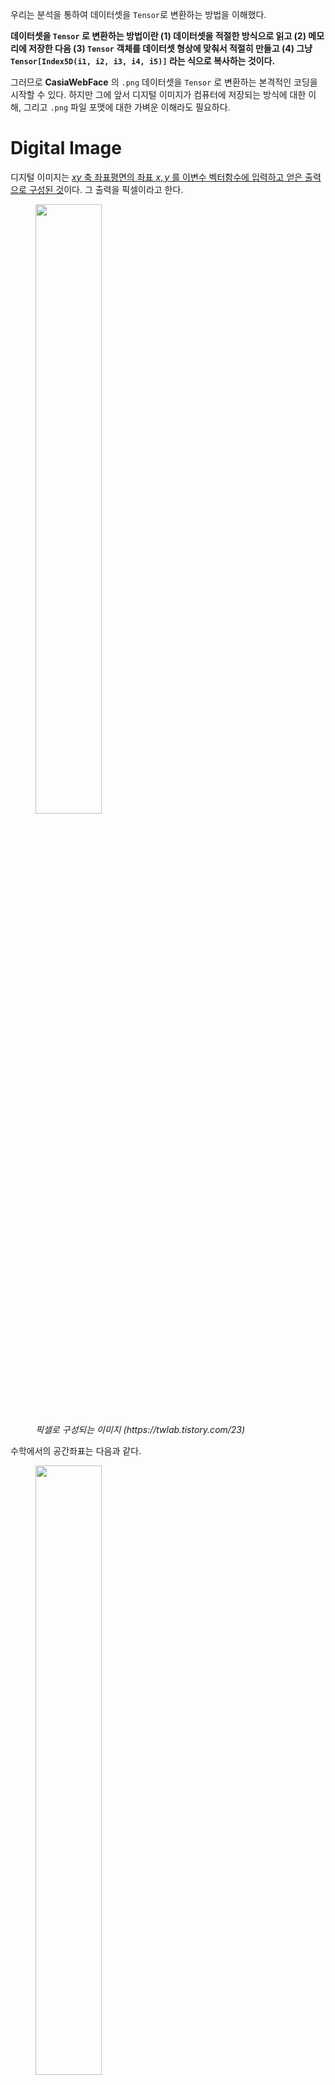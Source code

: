 우리는 분석을 통하여 데이터셋을 `Tensor`로 변환하는 방법을 이해했다.

**데이터셋을 `Tensor` 로 변환하는 방법이란 (1) 데이터셋을 적절한 방식으로 읽고 (2) 메모리에 저장한 다음 (3) `Tensor` 객체를 데이터셋 형상에 맞춰서 적절히 만들고 (4) 그냥 `Tensor[Index5D(i1, i2, i3, i4, i5)]` 라는 식으로 복사하는 것이다.**

그러므로 **CasiaWebFace** 의 `.png` 데이터셋을 `Tensor` 로 변환하는 본격적인 코딩을 시작할 수 있다. 하지만 그에 앞서 디지털 이미지가 컴퓨터에 저장되는 방식에 대한 이해, 그리고 `.png` 파일 포맷에 대한 가벼운 이해라도 필요하다.

# Digital Image

디지털 이미지는 [$xy$ 축 좌표평면의 좌표 $x, y$ 를 이변수 벡터함수에 입력하고 얻은 출력으로 구성된 것](https://en.wikipedia.org/wiki/Digital_image)이다. 그 출력을 픽셀이라고 한다. 

<figure>
  <img src="https://t1.daumcdn.net/cfile/tistory/2724594D587F706214" width="50%" />
  <figcaption><i>픽셀로 구성되는 이미지 (https://twlab.tistory.com/23)</i></figcaption>
</figure>

수학에서의 공간좌표는 다음과 같다.

<figure>
  <img src="https://user-images.githubusercontent.com/16812446/89725063-24e86f80-da46-11ea-9e9c-d0d5ab4b6c25.png" width="50%" />
  <figcaption><i>수학에서의 3차원 공간좌표</i></figcaption>
</figure>

하지만 이미지에서의 좌표는 수학에서의 좌표와 달리 왼쪽 상단부에서 좌표 $(0, 0)$ 이 시작하고 $y$ 축이 아래쪽 방향으로 증가한다. 이 $xy$ 축에 따른 위치가 이미지의 픽셀값이 된다. 그리고 $z$ 축은 픽셀 정밀도를 나타낸다. $z$ 축이 깊을수록 픽셀 정밀도(`depth`)가 높아져서 색채가 더 높은 이미지가 나타난다. 픽셀 정밀도에 대해서는 아래에서 자세히 다룬다.

<figure>
  <img src="https://user-images.githubusercontent.com/16812446/89725085-71cc4600-da46-11ea-8664-129f8777b06a.png" width="50%" />
  <figcaption><i>이미지에서의 픽셀값을 나타내기 위한 3차원 공간좌표</i></figcaption>
</figure>

## 채널(Channel)

위에서 살펴본 이미지의 공간좌표를 통하여 이미지가 픽셀 값을 정한다는 것을 알아보았다. 그런데 이렇게 $3$ 차원 공간좌표 하나로 이미지를 나타내면 이미지가 한 가지 색의 강도만 나타낼 수 있다. 

따라서 보통은 픽셀 하나에 여러개의 색을 갖게 하고 그 색의 조합으로 최종적으로 픽셀의 색을 결정한다. 대표적으로 빨강, 초록, 파랑의 색 조합으로 픽셀의 색을 결정하는 방식을 트루컬러 **RGB** 방식이라고 한다. 

^^이러한 하나의 이미지 공간좌표를 채널(Channel)^^ 이라고 한다. 하나의 채널은 이미지의 픽셀의 색상 정보를 가지고 있다. 채널이 $1$ 개 라면 보통 빛의 강도만을 나타내어 그레이 스케일 이미지를 표현하게 된다.

**RGB** 의 경우 각 픽셀 당 빨강, 초록, 파랑의 정도를 나타내기 위하여 위와 같은 공간좌표가 $3$ 개 있다. 그러므로 이미지가 $4$ 차원 형상을 갖는다. 즉, **RGB** 는 채널 $3$ 개(공간좌표 $3$개)를 사용하는 것이다.

요즘에는 투명도를 채널을 하나 더 추가하여 $4$ 개의 채널을 갖는 **RGBA** 이미지를 쓰기도 한다. 이 이미지는 픽셀의 색을 나타내는 공간좌표 $4$ 개를 갖는다.

## 픽셀 정밀도(Bit Depth)

이미지가 픽셀을 정밀하게 나타내는 정도를 정밀도(**depth**)라고 한다. 위에서 살펴본 **이미지의 공간좌표에서 $z$축이 깊은 정도** 를 나타내는 것이 픽셀 정밀도(**depth**) 인 것이다. 픽셀 정밀도를 나타내는 ^^단위는 비트^^ 이다.

### 이진 이미지 (`depth=1`)

초기의 이미지는 흑黑 을 뜻하는 $0$ 과 백白 을 뜻하는 $1$ 만으로 픽셀을 구성했다. 이것을 이진 이미지(binary image)라고 한다. 이진 이미지의 경우 픽셀을 표현하기 위하여 `1` 비트만 있으면 되기 때문에 `depth` 가 `1` 이다. 즉, 이진 이미지의 $z$ 축의 깊이는 $1$ 이다.

이진 이미지는 픽셀의 색깔을 나타내기 위하여 하나의 공간좌표만을 가지기 때문에 채널이 `1` 이다.

<figure>
  <img src="https://kr.mathworks.com/help/images/intro4.gif" width="70%" />
  <figcaption><i>이진 이미지 (https://kr.mathworks.com/help/images/image-types-in-the-toolbox.html)</i></figcaption>
</figure>

### 그레이 스케일 (`depth=8`)

그레이 스케일은 빛의 강도만을 픽셀에 나타내는 이미지이다. 그레이 스케일의 픽셀은 `0` 부터 `255` 의 값을 가진다. `8` 비트가 있으면 $2 ^{8} = 256$ 가지 색을 표현할 수 있다. 그러므로 그레이 스케일은 픽셀 하나당 `1` 바이트(`8` 비트) 의 정밀도(**depth**) 를 갖는다. 즉, 그레이 스케일의 $z$ 축의 깊이는 $8$ 이다.

그레이 스케일도 픽셀의 색을 나타내기 위하여 하나의 공간좌표만을 가지기 때문에 채널이 `1` 이다.

<figure>
  <img src="https://upload.wikimedia.org/wikipedia/commons/f/fa/Grayscale_8bits_palette_sample_image.png" width="30%" />
  <figcaption><i>그레이 스케일 이미지 (https://en.wikipedia.org/wiki/Grayscale)</i></figcaption>
</figure>

### 트루 컬러 (`depth=24`)

트루 컬러 이미지는 픽셀이 `3` 개의 채널을 갖고, 각 채널이 `8` 비트의 픽셀 정밀도(`depth`)를 갖는다. 즉, 픽셀의 색을 나타내기 위하여 $3$ 개의 공간좌표를 가지는 것이다. 트루 컬러는 최종적으로 $3$ 개의 공간좌표의 좌표값(픽셀값)을 조합하여 색을 나타낸다. 트루 컬러 이미지는 채널이 `3` 개 이므로 한 픽셀 당 `24` 비트로 색을 표현한다.

**RGB** 는 트루 컬러 이미지의 대표적인 예이다. **RGB** 는 빨강, 초록, 파랑의 강도를 각각 세 가지 채널(세 가지 공간좌표)로 나타낸다. 첫번째 채널이 빨간색의 정도를 `0~255` 로 나타내고, 두번째 채널이 초록색의 정도를 `0~255` 로 나타내고, 세번째 채널이 파란색의 정도를 `0~255` 로 나타낸다. 그리고 이 세 가지 색깔의 색조합을 통해 최종적으로 한 픽셀의 색깔을 만들어낸다.

다음 그림은 `0~255` 의 정수 채널 값을 `0~1` 의 실수로 스케일링 한 것이다.

<figure>
  <img src="https://kr.mathworks.com/help/images/imagetypergb.png" width="70%" />
  <figcaption><i>트루 컬러 이미지 (https://kr.mathworks.com/help/images/image-types-in-the-toolbox.html)</i></figcaption>
</figure>

*참고 및 출처*: 

:   https://en.wikipedia.org/wiki/Digital_image

:   https://twlab.tistory.com/23

:   https://kr.mathworks.com/help/images/image-types-in-the-toolbox.html

# PNG file format

`.png` 파일의 포맷에 대한 정보는 [이곳](https://github.com/corkami/formats/blob/master/image/png.md)을 통하여 얻을 수 있었다.

## Structure

![](https://raw.githubusercontent.com/corkami/formats/master/image/PNGBasicStruct.svg)
<figcaption><i>PNG file Structure (https://github.com/corkami/formats/blob/master/image/png.md)</i></figcaption>

**PNG** 파일은 위와 같이 **Signature** 와 여러개의 **chunk** 들로 구성된다.

1. **Signature**: **PNG** 파일임을 구별할 수 있게 해주는 매직넘버로써 다음과 같은 `8` 바이트 데이터로 구성된다.

    `\x89PNG\x0d\x0a\x1a\x0a` 

2. **chunk**: [**length-type-data-checksum**] 와 같이 `4` 가지 데이터로 구성되는 데이터구조이다. 

    1. `length`: `>4u` 

        `4` 바이트 빅엔디안 `unsigned` 로 이루어진 데이터 길이 지정자이다. 이 길이는 `type-data-checksum` 의 길이가 아니라 오직 `data` 의 길이를 뜻한다. 

    2. `type`: `4c` 
    
        `4` 바이트 `char` 로 이루어진 타입 지정자이다. 타입은 `IHDR`, `IDAT`, `IEND` 등이 있다. `IHDR` 은 헤더 데이터를 뜻하고, `IDAT` 은 실제 이미지 데이터를 뜻하고, `IEND` 는 파일의 끝을 나타내는 데이터를 뜻한다.

    3. `data`: `[length]b`

        `length` 바이트만큼의 실제 이미지 데이터이다.

    4. `checksum(type+data)`: `4u`

        `4` 바이트 `unsigned` 로 이루어진 체크섬이다. 데이터가 훼손되지 않았는지 검증할 수 있게 해준다.

3. **Terminator**: 마지막으로 **PNG** 파일은 파일의 끝을 알리는 다음의 바이트 배열을 갖는다. 

    `00 00 00 00 .I .E .N .D AE 42 60 82`

## Example

![](https://raw.githubusercontent.com/corkami/formats/master/image/PNGRGB_dissected.png)
<figcaption><i>a dissected RGN png (https://github.com/corkami/formats/blob/master/image/png.md)</i></figcaption>

**PNG** 파일은 위와 같이 Signature 로 시작하여 Header, Data, Terminator 로 구성된다. 이것은 빨강, 초록, 파랑 픽셀만을 갖는 단순힌 **PNG** 파일을 분석한 것이다.

*참고 및 출처*: 

:   https://github.com/corkami/formats/blob/master/image/png.md

---

# CImg

이제 실제로 **PNG** 파일을 읽어서 메모리에 저장한 후 `Tensor` 로 변환해볼텐데 바이너리 파일을 읽고 저장하는 코드를 짜려면 [**PNG** 파일의 전체 스펙을 기술한 표준](http://www.libpng.org/pub/png/spec/1.2/png-1.2-pdg.html) 모두 이해한 다음 바이너리 레벨의 처리를 해주어야 하므로 상당히 시간 소모가 많이 된다. 심지어 바이너리 레벨의 처리는 취약점이 발생하기 매우 쉬워서 [**WICWIU**](https://github.com/WICWIU/WICWIU) 에 취약점이 생길 수도 있다. 

그러므로 **PNG** 파일을 읽을 수 있도록 이미 제작된 라이브러리를 사용하는 것이 낫다. `C++` 에서 **PNG** 파일을 읽을 수 있는 라이브러리는 많이 있지만 그 중에서 [`CImg`](http://cimg.eu) 를 사용하기로 했다. 그 이유는 다음과 같다.

1. `CImg` 는 `C++` 에서 이미지를 처리할 수 있도록 최적화된 라이브러리이다.

2. `CImg` 는 이미지를 처리할 수 있는 클래스 템플릿을 제공하여 다양한 픽셀 타입(`bool`, `char`, `int`, `float` 등)으로 이미지를 저장할 수 있다.

3. `CImg` 는 여러 이미지를 손쉽게 다룰 수 있는 기능을 제공한다.

4. `CImg` 는 **thread-safe** 하다.

5. `CImg` 는 가볍다. `CImg` 는 단지 하나의 헤더파일 `CImg.h` 로 구성된 라이브러리이다. `CImg` 에는 오직 `4` 가지 클래스만 정의되어 있다. `CImg` 는 다른 의존성 없이 순전히 **STL** 과 시스템 라이브러리만을 사용한다.

6. `CImg` 는 무료이고 오픈소스이다.

*참고 및 출처*: 

:   http://cimg.eu

## Installation

`git clone --depth=1 https://github.com/dtschump/CImg.git` 로 `CImg.h` 를 가져온 후 그냥 

```cpp
#include "/path/to/CImg.h"
``` 

헤더를 포함시키면 된다. 단지 헤더 파일을 포함시키는 것이 설치의 끝이다. 그리고 편의를 위하여 이름공간 `cimg_library` 를 사용하면 된다. 그러니까 

```c++ 
using namespace cimg_library;
```

를 포함시키면 된다.

## Getting Started

다음의 예제 코드를 보자. `lena.png` 는 http://optipng.sourceforge.net/pngtech/img/lena.png 에서 얻을 수 있다.

```c++ linenums="1"
#include "CImg.h"
#include <iostream>
using namespace cimg_library;
using namespace std;

int main(int c, char ** v)
{
    CImg<unsigned char> lena("lena.png");
    cout << "width: " << lena.width() << endl;
    cout << "height: " << lena.height() << endl;
    cout << "depth: " << lena.depth() << endl;
    cout << "channels: " << lena.spectrum() << endl;
    cout << "size: " << lena.size() << endl;
    cout << "pixel type: " << lena.pixel_type() << endl;
    lena.print();
    return 0;
}    
``` 

- **8**:

    트루 컬러 **RGB** 이미지인 `lena.png` 를 읽고 `unsigned char` 로 읽는다. 이미지는 보통 이처럼 `unsigned char` 로 읽으면 된다. 왜냐하면 각 채널이 `0~255` 의 값을 갖기 때문이다. 만약 `char` 로 읽으면 채널의 값이 `-128~127` 의 값을 갖게 되버린다.

- **9-15**:

    [`CImg` 의 **API**](http://cimg.eu/reference/structcimg__library_1_1CImg.html) 를 참고하면 이미지의 메타데이터를 얻을 수 있는 함수들이 있다. 그러한 함수들로 위와 같은 코드가 구성되었다.

이 프로그램을 `main.cpp` 파일에 저장한다면 리눅스 시스템에서는 다음과 같이 컴파일하고 실행하면 된다.

```shell
$ g++ main.cpp -O2 -lm -lpthread -lX11
$ ./a.out
width: 512
height: 512
depth: 1
channels: 3
size: 786432
pixel type: unsigned char
CImg<unsigned char>: this = 0x7ffdba95e5a0, size = (512,512,1,3) [768 Kio], data = (unsigned char*)0x7fe294140010..0x7fe29420000f (non-shared) = [ 226 226 223 223 226 226 228 227 ... 88 85 80 89 77 79 81 81 ], min = 3, max = 255, mean = 128.228, std = 58.9838, coords_min = (264,198,0,1), coords_max = (445,51,0,0).
```

`width()` 함수가 `512` 를 반환했다. 이것은 이미지의 가로($x$축) 길이를 뜻한다. `height()` 함수가 `512` 를 반환했다. 이것은 이미지의 세로($y$축) 길이를 뜻한다.

`depth()` 함수가 `1` 를 반환했다. 이것은 이미지의 픽셀 정밀도($z$축)을 뜻한다. 하지만 `1` 비트를 뜻하는 것이 아니라 `1` 바이트를 뜻하는 것이므로 각 채널이 `8` 비트의 픽셀 정밀도를 갖는다는 것을 의미한다. 

그런데 트루 컬러 **RGB** 이미지의 픽셀 정밀도는 `24` 라고 했었다. 하지만 `spectrum()` 함수가 `3` 을 반환하였다. 그렇기 때문에 채널이 `3` 개 이므로 $3 \times 8 = 24$ 로써 픽셀 정밀도가 `24` 가 된다. 

*참고 및 출처*: 

:   http://cimg.eu/reference/group__cimg__tutorial.html 

## 픽셀 저장 방식

`CImg` 는 생성될 때 이미지의 모든 픽셀값을 메모리에 한번에 저장한다. `CImg` 는 기본적으로 `4` 차원(`width`, `height`, `depth`, `dim`) 배열이다. 그리고 이 픽셀값들이 실제로 메모리에 저장될 때는 `width * height * depth * dim` 의 크기의 선형 배열(`1` 차원 배열)로 저장된다.

그러니까 `CImg<T>` 로 이미지 객체가 생성되면 `width * height * depth * dim * sizeof(T)` 바이트가 할당된다. 이렇게 픽셀들이 저장된 메모리의 주소값은 `CImg<T>::data()` 메소드가 반환한다. 이것을 `T*` 에 저장하면 된다. 

### 픽셀 저장 순서

픽셀값은 $x$ 축, $y$ 축, $z$ 축, $v$ 축(각각 `width`, `height`, `depth`, `dim(channels)`) 순서대로 저장된다. 즉 이미지의 왼쪽 위 픽셀부터 오른쪽 아래 픽셀까지 순서대로 저장되어 있다. 

픽셀값은 교차로 배치되어 있지 않다. 그렇기 때문에 $n \times m \times 1 \times 3$ 형상의 **RGB** 이미지는 메모리에 선형 순서로

$$ R _{00} R _{01} \dots R _{0n} R _{10} R _{11} \dots R _{1n}  \dots R _{m0} R _{m1} \dots R _{mn} $$ 

$$G _{00} G _{01} \dots G _{0n} G _{10} G _{11} \dots G _{1n}  \dots G _{m0} G _{m1} \dots G _{mn} $$ 

$$B _{00} B _{01} \dots B _{0n} B _{10} B _{11} \dots B _{1n}  \dots B _{m0} B _{m1} \dots B _{mn} $$

로 저장되어 있고, 

$$ R _{00} G _{00} B _{00} R _{01} G _{01} B _{01} \dots $$

처럼 교차로 저장되어 있지 않다.

### 픽셀 값 가져오기

[`CImg` 의 **API**](http://cimg.eu/reference/structcimg__library_1_1CImg.html) 를 참조하면 [`()` 연산자 오버로딩 메소드](http://cimg.eu/reference/structcimg__library_1_1CImg.html#accb8526e4303186fb6246ac1301fdf66)를 볼 수 있다. 이 메소드는 다음과 같이 정의되어 있다.

```c++ linenums="1"
T& operator() 	(const unsigned int  	x,
                 const unsigned int  	y = 0,
                 const unsigned int  	z = 0,
                 const unsigned int  	c = 0 
                ) 	
```

그리고 설명은 다음과 같다.

!!! quote

    Access to a pixel value.

    Return a reference to a located pixel value of the image instance, being possibly const, whether the image instance is const or not. This is the standard method to get/set pixel values in CImg<T> images.

    Parameter

    :   `x`:	X-coordinate of the pixel value

    :   `y`:	Y-coordinate of the pixel value

    :   `z`:	Z-coordinate of the pixel value

    :   `c`:	C-coordinate of the pixel value

이것을 사용하면 매우 편리하게 좌표로 이미지가 저장되어 있는 곳의 메모리를 참조할 수 있다.

위에서 설명한 $n \times m \times 1 \times 3$ 형상의 **RGB** 이미지를 참조하는 예시를 들어보자.

$R _{00}$ 값을 가져오려면 `img(0, 0, 0, 0)` 로 참조하면 된다.

$R _{01}$ 값을 가져오려면 `img(1, 0, 0, 0)` 로 참조하면 된다.

$G _{00}$ 값을 가져오려면 `img(0, 0, 0, 1)` 로 참조하면 된다.

$G _{01}$ 값을 가져오려면 `img(1, 0, 0, 1)` 로 참조하면 된다.

$B _{00}$ 값을 가져오려면 `img(0, 0, 0, 2)` 로 참조하면 된다.

!!! example

    $1 \times 5 \times 1 \times 1$ 형상의 이미지 $A$ 를 `CImg` 로 저장한다면 메모리에 선형순서로

    $$ A _{00} A _{10} A _{20} A _{30} A _{40} $$

    와 같이 저장된다. 이때 픽셀값 $A _{00}$ 은 `img(0, 0)`, $A _{10}$ 은 `img(0, 1)`, $\dots$, $A _{40}$ 는 `img(0, 4)` 로 참조할 수 있다.

    $5 \times 1 \times 1 \times 1$ 형상의 이미지 $A$ 를 `CImg` 로 저장한다면 메모리에 선형순서로

    $$ A _{00} A _{01} A _{02} A _{03} A _{04} $$
    
    와 같이 저장된다. 이때 픽셀값 $A _{00}$ 은 `img(0, 0)`, $A _{01}$ 은 `img(1, 0)`, $\dots$, $A _{04}$ 는 `img(4, 0)` 로 참조할 수 있다.

또한 `CImg` 는 축이 `1` 일 경우 그 좌표값을 생략할 수 있도록 해준다. 다음 예시를 보면 $(10, 10)$ 의 $B$ 의 값을 `valB = img(10,10,2)` 로 참조하는 것이 가능하다는 것을 알 수 있다.

!!! example

    ```c++ linenums="1"
    // Construct a 100x100x1x3 (color) image with pixels set to '0'
    CImg<float> img(100,100,1,3,0);
    const float
    // Read red value at coordinates (10,10)
    valR = img(10,10,0,0), 
    // Read green value at coordinates (10,10)
    valG = img(10,10,0,1), 
    // Read blue value at coordinates (10,10) (Z-coordinate can be omitted)
    valB = img(10,10,2),   
    // Compute average pixel value
    avg = (valR + valG + valB)/3; 
    // Replace the color pixel (10,10) by the average grey value
    img(10,10,0) = img(10,10,1) = img(10,10,2) = avg; 
    ```

*참고 및 출처*: 

:   http://cimg.eu/reference/group__cimg__storage.html

## Image Loop

`CImg` 는 픽셀 버퍼 루프, 차원 루프 매크로를 제공한다. 가령 `cimg_forX(img,x)` 은 

```cpp
for (int x = 0; x<img.width(); ++x)
``` 

와 똑같다. `CImg` 의 이 기능은 데이터셋을 `Tensor` 로 변환할 때 편하게 사용될 수 있을 것 같다.

!!! example

    ```c++ linenums="1"
    CImg<unsigned char> img(256,256,1,3);       // Define a 256x256 color image
    cimg_forXYC(img,x,y,c) { img(x,y,c) = (x+y)*(c+1)/6; }
    img.display("Color gradient");
    ```

!!! success

    이로써 데이터셋을 `Tensor` 로 변환하는 코드를 대충 다음과 같이 구상해볼 수 있을것 하다.

    ```c++ linenums="1"
    CImg<unsigned char> lena("lena.png");

    Tensor<float> t; 
    cimg_forXYZC(lena, x, y, z, c) { 
        t[Index3D(Shape, x, y, c)] = static_cast<float>(img(x, y, z, c));
    }
    ```

    그런데 축이 `1` 일 경우 좌표를 생략해도 된다고 했으니까 다음과 같이 더욱 간략하게 짤 수도 있을 것 같다.

    ```c++ linenums="1"
    CImg<unsigned char> lena("lena.png");

    Tensor<float> t; 
    cimg_forXYC(lena, x, y, c) { 
        t[Index3D(Shape, x, y, c)] = static_cast<float>(img(x, y, c));
    }
    ```

*참고 및 출처*: 

:   http://cimg.eu/reference/group__cimg__loops.html

## CImg 테스트

`CImg` 가 충분히 괜찮은 라이브러리인 것 같으니 마지막으로 충분히 검증된 파이썬 패키지를 통하여 이미지를 읽는 것을 비교하면서 `CImg` 가 픽셀을 잘 저장하고 있는지 테스트해도록 하자.

먼저 `CImg` 로 다음과 같은 간단한 프로그램을 만들어본다.

```c++ linenums="1"
#include "CImg.h"
#include <iostream>
using namespace cimg_library;
using namespace std;

int main(int c, char ** v)
{
    CImg<float> lena("lena.png");
    cout << "R of (0, 0): " << lena(0, 0, 0) << endl;
    cout << "R of (0, 1): " << lena(1, 0, 0) << endl;
    cout << "R of (27, 199): " << lena(199, 27, 0) << endl;
    cout << "G of (0, 0): " << lena(0, 0, 1) << endl;
    cout << "G of (381, 501): " << lena(501, 381, 1) << endl;
    cout << "B of (0, 0): " << lena(0, 0, 2) << endl;
    cout << "B of (1, 0): " << lena(0, 1, 2) << endl;
    cout << "B of (144, 9): " << lena(9, 144, 2) << endl;
    return 0;
} 
```

- **9-16**:

    $(0, 0), (0, 1), (27, 199)$ 의 **R** 값과 $(0, 0), (381, 501)$ 의 **G** 값과 $(0, 0), (1, 0), (144, 9)$ 의 **B** 값을 출력해본다.

출력 결과는 다음과 같다. 

```shell
$ g++ main.cpp -O2 -lm -lpthread -lX11
$ ./a.out
R of (0, 0): 226
R of (0, 1): 226
R of (27, 199): 211
G of (0, 0): 137
G of (381, 501): 179
B of (0, 0): 125
B of (1, 0): 125
B of (144, 9): 72
```

이제 **Python** 패키지 `imageio` 를 통하여 똑같은 이미지를 읽고 같은 좌표값을 출력해본다. 다음과 같이 간단한 **Python** 프로그램을 만들고 `test_cimg.py` 로 저장하자.

```python
import imageio
lena = imageio.imread("lena.png")

print("R of (0, 0):", lena[0, 0, 0])
print("R of (0, 1):", lena[0, 1, 0])
print("R of (27, 199):", lena[27, 199, 0])
print("G of (0, 0):", lena[0, 0, 1])
print("G of (381, 501):", lena[381, 501, 1])
print("B of (0, 0):", lena[0, 0, 2])
print("B of (1, 0):", lena[1, 0, 2])
print("B of (144, 9):", lena[144, 9, 2])
```

출력 결과는 다음과 같다.

```shell
$ python test_cimg.py
R of (0, 0): 226
R of (0, 1): 226
R of (27, 199): 211
G of (0, 0): 137
G of (381, 501): 179
B of (0, 0): 125
B of (1, 0): 125
B of (144, 9): 72
```

`CImg` 프로그램의 출력 결과와 완전히 똑같다는 것을 알 수 있다.

---

# Coding: Data &rarr; Tensor

데이터셋을 `Tensor` 로 변환하는 방법은 **(1) 데이터셋을 적절한 방식으로 읽고 (2) 메모리에 저장한 다음 (3) `Tensor` 객체를 데이터셋 형상에 맞춰서 적절히 만들고 (4) 그냥 `Tensor[Index5D(i1, i2, i3, i4, i5)]` 라는 식으로 복사하는 것이었다.**

그런데 이제 우리는 디지털 이미지가 어떤 형태로 컴퓨터에 저장되는지, 그리고 `.png` 파일 포맷은 어떻게 되어 있는지, 그리고 `CImg` 로 `.png` 파일을 읽고 어떻게 픽셀값들을 정확한 좌표로 참조할 수 있는지 알았다.

그러므로 **CasiaWebFace** 의 `.png` 데이터셋을 `Tensor` 로 변환하는 본격적인 코딩을 시작할 수 있다. 

## Convert first `.png` &rarr; `Tensor`

먼저 우리는 지금까지의 분석과 학습을 기반으로 **CasiaWebFace** 데이터셋 중 첫번째 디렉토리의 첫번째 `.png` 파일을 읽어서 `Tensor` 로 변환하는 코드를 다음과 같이 쉽게 만들 수 있게 되었다. 

다음 코드에서는 `.png` 를 `Tensor` 로 변환할 뿐만 아니라 제대로 변환되었는지 확인하기 위하여 `CImg` 객체와 `Tensor` 객체의 메타데이터와 실제데이터를 비교해보았다.

```c++ linenums="1"
#include <iostream>
#include <fstream>
#include <iterator>
#include <vector>
#include <dirent.h>
#include <sys/types.h>
#include "CImg.h"
#include "WICWIU/WICWIU_src/Tensor.hpp"
using namespace cimg_library;

DIR* getDirList(const char * dirName)
{
    DIR *dir;
    if ((dir = opendir(dirName)) == NULL)
        throw std::invalid_argument("could not open directory");
    return dir;
}

void test_convertFirstCasia2Tensor();

int main(int argc, char const *argv[])
{
    test_convertFirstCasia2Tensor();
    return EXIT_SUCCESS;
}

void test_convertFirstCasia2Tensor()
{
    DIR * dir;
    std::string casiaTrainDirPath = "/tmp/casia_train";
    std::string casiaTrainFirstDirPath;
    std::string casiaTrainFirstImagePath;

    //
    // Get first directory of casia_train
    //
    try
    {
        dir = getDirList(casiaTrainDirPath.c_str());
        if (dir == nullptr)
            throw;
        struct dirent *ent;

        for (int idx = 0; (ent = readdir(dir)) != NULL; idx++)
        {
            if (idx == 2) // first index (because: 0 -> . 1 -> .. 2 -> first path)
            {
                casiaTrainFirstDirPath = casiaTrainDirPath + "/" + std::string(ent->d_name);
            }
        }
        closedir(dir);
    } 
    catch (const std::invalid_argument& e)
    {
        std::cerr << e.what() << std::endl;
    }

    //
    // Get first image of first directory
    //
    try
    {
        dir = getDirList(casiaTrainFirstDirPath.c_str());
        if (dir == nullptr)
            throw;
        struct dirent *ent;

        for (int idx = 0; (ent = readdir(dir)) != NULL; idx++)
        {
            if (idx == 2) // first index (because: 0 -> . 1 -> .. 2 -> first path)
            {
                casiaTrainFirstImagePath = casiaTrainFirstDirPath + "/" +std::string(ent->d_name);
            }
        }
        closedir(dir);
    } 
    catch (const std::invalid_argument& e)
    {
        std::cerr << e.what() << std::endl;
    }

    //
    // Data to Tensor
    //
    CImg<unsigned char> casiaTrainFirstImage(casiaTrainFirstImagePath.c_str());

    Tensor<unsigned char> * casiaTrainFirstTensor =\ 
        new Tensor<unsigned char>(
                casiaTrainFirstImage.width(),
                casiaTrainFirstImage.height(),
                casiaTrainFirstImage.spectrum()
                );
    Shape * casiaTrainFirstTensorShape = casiaTrainFirstTensor->GetShape();

    cimg_forXYC(casiaTrainFirstImage, x, y, c) { 
        (*casiaTrainFirstTensor)[Index3D(casiaTrainFirstTensorShape, x, y, c)] =\
            casiaTrainFirstImage(x, y, c);
    }

    std::cout << "##########################################" << std::endl;
    std::cout << "######### Meta data comparison ###########" << std::endl;
    std::cout << "##########################################" << std::endl;
    std::cout << std::endl;

    std::cout << "CImg width: " << casiaTrainFirstImage.width() << std::endl;
    std::cout << "CImg height: " << casiaTrainFirstImage.height() << std::endl;
    std::cout << "CImg depth: " << casiaTrainFirstImage.depth() << std::endl;
    std::cout << "CImg channels: " << casiaTrainFirstImage.spectrum() << std::endl;
    std::cout << "CImg size: " << casiaTrainFirstImage.size() << std::endl;
    std::cout << "CImg pixel type: " << casiaTrainFirstImage.pixel_type() << std::endl;
    casiaTrainFirstImage.print();
    std::cout << std::endl;

    std::cout << "Tensor shape: " << casiaTrainFirstTensorShape << std::endl;
    std::cout << "Tensor rank: " << casiaTrainFirstTensor->GetRank() << std::endl;
    std::cout << "Tensor dim(0): " << casiaTrainFirstTensor->GetDim(0) << std::endl;
    std::cout << "Tensor dim(1): " << casiaTrainFirstTensor->GetDim(1) << std::endl;
    std::cout << "Tensor dim(2): " << casiaTrainFirstTensor->GetDim(2) << std::endl;
    std::cout << "Tensor Capacity: " << casiaTrainFirstTensor->GetCapacity() << std::endl;
    std::cout << std::endl;

    std::cout << "##########################################" << std::endl;
    std::cout << "######### Real data comparison ###########" << std::endl;
    std::cout << "##########################################" << std::endl;
    std::cout << std::endl;

    std::cout << "CImg R of (0, 0): " << static_cast<unsigned int>(casiaTrainFirstImage(0, 0, 0)) << std::endl;
    std::cout << "CImg R of (0, 1): " << static_cast<unsigned int>(casiaTrainFirstImage(1, 0, 0)) << std::endl;
    std::cout << "CImg R of (27, 159): " << static_cast<unsigned int>(casiaTrainFirstImage(159, 27, 0)) << std::endl;
    std::cout << "CImg G of (0, 0): " << static_cast<unsigned int>(casiaTrainFirstImage(0, 0, 1)) << std::endl;
    std::cout << "CImg G of (31, 51): " << static_cast<unsigned int>(casiaTrainFirstImage(51, 31, 1)) << std::endl;
    std::cout << "CImg B of (0, 0): " << static_cast<unsigned int>(casiaTrainFirstImage(0, 0, 2)) << std::endl;
    std::cout << "CImg B of (1, 0): " << static_cast<unsigned int>(casiaTrainFirstImage(0, 1, 2)) << std::endl;
    std::cout << "CImg B of (144, 9): " << static_cast<unsigned int>(casiaTrainFirstImage(9, 144, 2)) << std::endl;
    std::cout << std::endl;

    std::cout << "Tensor R of (0, 0): " << static_cast<unsigned int>((*casiaTrainFirstTensor)[Index3D(casiaTrainFirstTensorShape, 0, 0, 0)]) << std::endl;
    std::cout << "Tensor R of (0, 1): " << static_cast<unsigned int>((*casiaTrainFirstTensor)[Index3D(casiaTrainFirstTensorShape, 1, 0, 0)]) << std::endl;
    std::cout << "Tensor R of (27, 159): " << static_cast<unsigned int>((*casiaTrainFirstTensor)[Index3D(casiaTrainFirstTensorShape, 159, 27, 0)]) << std::endl;
    std::cout << "Tensor G of (0, 0): " << static_cast<unsigned int>((*casiaTrainFirstTensor)[Index3D(casiaTrainFirstTensorShape, 0, 0, 1)]) << std::endl;
    std::cout << "Tensor G of (31, 51): " << static_cast<unsigned int>((*casiaTrainFirstTensor)[Index3D(casiaTrainFirstTensorShape, 51, 31, 1)]) << std::endl;
    std::cout << "Tensor B of (0, 0): " << static_cast<unsigned int>((*casiaTrainFirstTensor)[Index3D(casiaTrainFirstTensorShape, 0, 0, 2)]) << std::endl;
    std::cout << "Tensor B of (1, 0): " << static_cast<unsigned int>((*casiaTrainFirstTensor)[Index3D(casiaTrainFirstTensorShape, 0, 1, 2)]) << std::endl;
    std::cout << "Tensor B of (144, 9): " << static_cast<unsigned int>((*casiaTrainFirstTensor)[Index3D(casiaTrainFirstTensorShape, 9, 144, 2)]) << std::endl;
    std::cout << std::endl;
}
```

- **11-17**, **29-80**:

    이 코드들은 [Step 1. Data &rarr; Tensor: Analysis&#58; LFW 1](step1-1.md) 에서 이미 설명하였다.

- **85**:

    **CasiaWebFace** 의 첫번째 디렉토리의 첫번째 `.png` 데이터를 `CImg` 로 읽는다.

- **87-92**:

    `.png` 의 $x$축, $y$축, $c$축 정보를 통하여 `Tensor` 를 생성한다.

- **95-98**:

    데이터를 `Tensor` 에 복사한다.

- **100-120**:

    `CImg` 객체와 `Tensor` 의 메타데이터를 비교한다.

- **122-145**:

    `CImg` 객체와 `Tensor` 의 실제데이터를 비교한다.

출력 결과는 다음과 같다.

![cmd_URpMlwXPfv](https://user-images.githubusercontent.com/16812446/89713770-dea6f800-d9d4-11ea-9c6a-a98689eb340e.png)

!!! success

    이로써 우리는 성공적으로 **CasiaWebFace** 의 첫번째 디렉토리의 첫번째 `.png` 데이터를 `Tensor` 로 변환하였다.